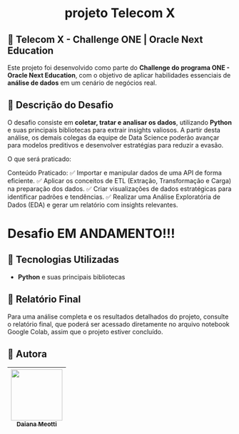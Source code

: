 <h1 align="center"> projeto Telecom X </h1>

## 🎁 Telecom X - Challenge ONE | Oracle Next Education 

Este projeto foi desenvolvido como parte do **Challenge do programa ONE - Oracle Next Education**, com o objetivo de aplicar habilidades essenciais de **análise de dados** em um cenário de negócios real. 


## 📌 Descrição do Desafio  

O desafio consiste em **coletar, tratar e analisar os dados**, utilizando **Python** e suas principais bibliotecas para extrair insights valiosos. A partir desta análise, os demais colegas da  equipe de Data Science poderão avançar para modelos preditivos e desenvolver estratégias para reduzir a evasão.

O que será praticado:  

Conteúdo Praticado:
✅ Importar e manipular dados de uma API de forma eficiente.
✅ Aplicar os conceitos de ETL (Extração, Transformação e Carga) na preparação dos dados.
✅ Criar visualizações de dados estratégicas para identificar padrões e tendências.
✅ Realizar uma Análise Exploratória de Dados (EDA) e gerar um relatório com insights relevantes.


# Desafio EM ANDAMENTO!!!



## 🚀 Tecnologias Utilizadas  

- **Python** e suas principais bibliotecas  

## 🎯 Relatório Final  

Para uma análise completa e os resultados detalhados do projeto, consulte o relatório final, que poderá ser acessado diretamente no arquivo notebook Google Colab, assim que o projeto estiver concluído.


## 👤 Autora  

| [<img loading="lazy" src="https://avatars.githubusercontent.com/u/88205712?v=4" width=115><br><sub>Daiana Meotti</sub>](https://github.com/DaiMeotti) |  
| :---: |